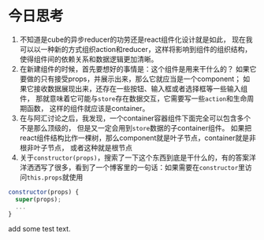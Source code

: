 # 今日思考
1. 不知道是cube的异步reducer的功劳还是react组件化设计就是如此，
现在我可以以一种新的方式组织action和reducer，这样将影响到组件的组织结构，
使得组件间的依赖关系和数据逻辑更加清晰。
2. 在新建组件的时候，首先要想好的事情是：这个组件是用来干什么的？
如果它要做的只有接受props，并展示出来，那么它就应当是一个component；
如果它接收数据展现出来，还存在一些按钮、输入框或者选择框等一些输入组件，
那就意味着它可能与`store`存在数据交互，它需要写一些`action`和生命周期函数，
这样的组件就应该是container。
3. 在与阿汇讨论之后，我发现，一个container容器组件下面完全可以包含多个不是那么顶级的，
但是又一定会用到`store`数据的子container组件。
如果把react组件结构比作一棵树，那么component就是叶子节点，container就是非根非叶子节点，
<Provider />或者<App />这种就是根节点
4. 关于`constructor(props)`，搜索了一下这个东西到底是干什么的，有的答案洋洋洒洒写了很多，看到了一个博客里的一句话：如果需要在`constructor`里访问`this.props`就使用
```js
constructor(props) {
  super(props);
  ...
}
```

add some test text.
